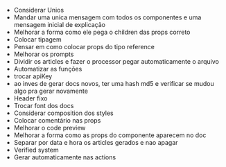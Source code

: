 
- Considerar Unios
- Mandar uma unica mensagem com todos os componentes e uma mensagem inicial de explicação
- Melhorar a forma como ele pega o children das props correto
- Colocar tipagem
- Pensar em como colocar props do tipo reference
- Melhorar os prompts
- Dividir os articles e fazer o processor pegar automaticamente o arquivo
- Automatizar as funções
- trocar apiKey
- ao inves de gerar docs novos, ter uma hash md5 e verificar se mudou algo pra gerar novamente
- Header fixo
- Trocar font dos docs
- Considerar composition dos styles
- Colocar comentário nas props
- Melhorar o code preview
- Melhorar a forma como as props do componente aparecem no doc
- Separar por data e hora os articles gerados e nao apagar
- Verified system
- Gerar automaticamente nas actions